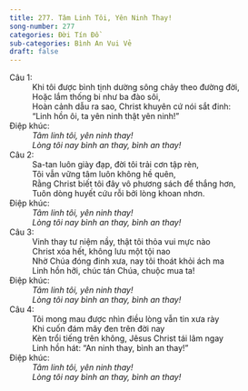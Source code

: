```yaml
---
title: 277. Tâm Linh Tôi, Yên Ninh Thay!
song-number: 277
categories: Đời Tín Đồ
sub-categories: Bình An Vui Vẻ
draft: false
---
```

<dl><dt>Câu 1:</dt><dd data-verse="1">Khi tôi được bình tịnh dường sông chảy theo đường đời, <br/>Hoặc lắm thống bi như ba đào sôi, <br/>Hoàn cảnh dẫu ra sao, Christ khuyên cứ nói sắt đinh: <br/>“Linh hồn ôi, ta yên ninh thật yên ninh!” </dd><dt>Điệp khúc:</dt><dd data-chorus="1"><em>Tâm linh tôi, yên ninh thay! <br/>Lòng tôi nay bình an thay, bình an thay! </em></dd><dt>Câu 2:</dt><dd data-verse="2">Sa-tan luôn giày đạp, đời tôi trải cơn tập rèn, <br/>Tôi vẫn vững tâm luôn không hề quên, <br/>Rằng Christ biết tôi đây vô phương sách để thắng hơn, <br/>Tuôn dòng huyết cứu rỗi bởi lòng khoan nhơn. </dd><dt>Điệp khúc:</dt><dd data-chorus="1"><em>Tâm linh tôi, yên ninh thay! <br/>Lòng tôi nay bình an thay, bình an thay! </em></dd><dt>Câu 3:</dt><dd data-verse="3">Vinh thay tư niệm nầy, thật tôi thỏa vui mực nào <br/>Christ xóa hết, không lưu một tội nao <br/>Nhờ Chúa đóng đinh xưa, nay tôi thoát khỏi ách ma <br/>Linh hồn hỡi, chúc tán Chúa, chuộc mua ta! </dd><dt>Điệp khúc:</dt><dd data-chorus="1"><em>Tâm linh tôi, yên ninh thay! <br/>Lòng tôi nay bình an thay, bình an thay! </em></dd><dt>Câu 4:</dt><dd data-verse="4">Tôi mong mau được nhìn điều lòng vẫn tin xưa rày <br/>Khi cuốn đám mây đen trên đời nay <br/>Kèn trổi tiếng trên không, Jêsus Christ tái lâm ngay <br/>Linh hồn hát: “An ninh thay, bình an thay!” </dd><dt>Điệp khúc:</dt><dd data-chorus="1"><em>Tâm linh tôi, yên ninh thay! <br/>Lòng tôi nay bình an thay, bình an thay! </em></dd></dl>